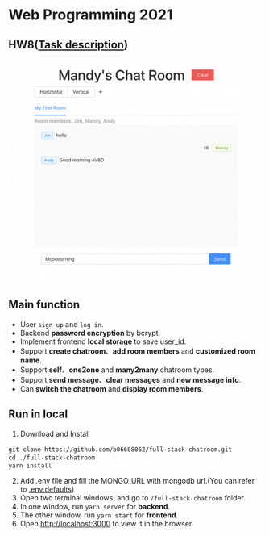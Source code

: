 # Web Programming 2021

## HW8([Task description](https://github.com/b06608062/full-stack-chatroom/blob/master/hw8.pdf))
![This is an image](https://github.com/b06608062/full-stack-chatroom/blob/master/demo_image/截圖%202022-03-25%20下午8.57.04.png)

## Main function
* User  ``sign up`` and ``log in``.
* Backend **password encryption** by bcrypt.
* Implement frontend **local storage** to save user_id.
* Support **create chatroom**、**add room members** and **customized room name**.
* Support **self**、**one2one** and **many2many** chatroom types.
* Support **send message**、**clear messages** and **new message info**.
* Can **switch the chatroom** and **display room members**.

## Run in local
1. Download and Install
```
git clone https://github.com/b06608062/full-stack-chatroom.git
cd ./full-stack-chatroom
yarn install
```
2. Add .env file and fill the MONGO_URL with mongodb url.(You can refer to [.env.defaults](https://github.com/b06608062/full-stack-chatroom/blob/master/backend/.env.defaults))
4. Open two terminal windows, and go to ```/full-stack-chatroom``` folder.
5. In one window, run ```yarn server``` for **backend**.
6. The other window, run ```yarn start``` for **frontend**.
7. Open [http://localhost:3000](http://localhost:3000) to view it in the browser.
